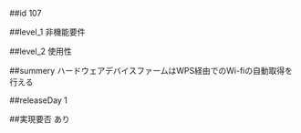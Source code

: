 ##id
107

##level_1
非機能要件

##level_2
使用性

##summery
ハードウェアデバイスファームはWPS経由でのWi-fiの自動取得を行える

##releaseDay
1

##実現要否
あり

